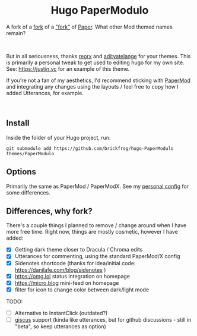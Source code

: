<h1 align=center>Hugo PaperModulo </h1> 

A fork of a [fork](https://github.com/reorx/hugo-PaperModX) of a ["fork"](https://github.com/adityatelange/hugo-PaperMod) of [Paper](https://github.com/nanxiaobei/hugo-paper). What other Mod themed names remain?

<br>


But in all seriousness, thanks [reorx](https://www.github.com/reorx/) and [adityatelange](https://github.com/adityatelange/) for your themes. This is primarily a personal tweak to get used to editing hugo for my own site. See: https://justin.vc for an example of this theme. 

If you're not a fan of my aesthetics, I'd recommend sticking with [PaperMod](https://github.com/adityatelange/hugo-PaperMod) and integrating any changes using the layouts / feel free to copy how I added Utterances, for example.

<br>

## Install

Inside the folder of your Hugo project, run:
```
git submodule add https://github.com/brickfrog/hugo-PaperModulo themes/PaperModulo
```

## Options

Primarily the same as PaperMod / PaperModX. See my [personal config](https://github.com/brickfrog/justin.vc/blob/master/config.yml) for some differences.

## Differences, why fork?

There's a couple things I planned to remove / change around when I have more free time. Right now, things are mostly cosmetic, however I have added:

- [x] Getting dark theme closer to Dracula / Chroma edits
- [x] Utterances for commenting, using the standard PaperMod/X config
- [x] Sidenotes shortcode (thanks for idea/initial code: https://danilafe.com/blog/sidenotes )
- [x] https://omg.lol status integration on homepage
- [x] https://micro.blog mini-feed on homepage
- [x] filter for icon to change color between dark/light mode

TODO:

- [ ] Alternative to InstantClick (outdated?)
- [ ] [giscus](https://github.com/giscus/giscus) support (kinda like utterances, but for github discussions - still in "beta", so keep utterances as option)
